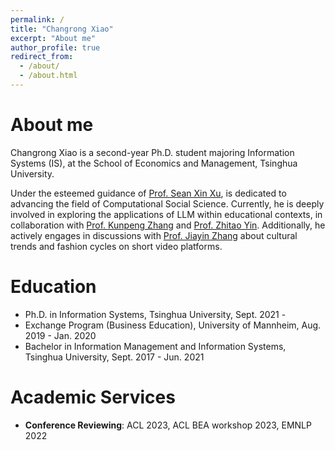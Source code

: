 ```yaml
---
permalink: /
title: "Changrong Xiao"
excerpt: "About me"
author_profile: true
redirect_from: 
  - /about/
  - /about.html
---
```


About me
===

Changrong Xiao is a second-year Ph.D. student majoring Information Systems (IS), at the School of Economics and Management, Tsinghua University. 

<!-- He is currently under the supervision of [Prof. Sean Xin Xu](https://www.sem.tsinghua.edu.cn/en/info/1219/7547.htm). His research interests lie in Natural Language Processing and Computational Social Science. He is now focusing on LLM applications in educational scenarios, working closely with [Prof. Kunpeng Zhang](https://kpzhang.github.io/) and [Prof. Zhitao Yin](https://isom.hkust.edu.hk/faculty-and-staff/directory/zhitaoyin). He also frequently discusses with [Prof. Jiayin Zhang](https://www.sem.tsinghua.edu.cn/en/info/1218/7596.htm) on cultural trends and fashion cycles in short video platforms. -->

Under the esteemed guidance of [Prof. Sean Xin Xu](https://www.sem.tsinghua.edu.cn/en/info/1219/7547.htm), is dedicated to advancing the field of Computational Social Science. Currently, he is deeply involved in exploring the applications of LLM within educational contexts, in collaboration with [Prof. Kunpeng Zhang](https://kpzhang.github.io/) and [Prof. Zhitao Yin](https://isom.hkust.edu.hk/faculty-and-staff/directory/zhitaoyin). Additionally, he actively engages in discussions with [Prof. Jiayin Zhang](https://www.sem.tsinghua.edu.cn/en/info/1218/7596.htm) about cultural trends and fashion cycles on short video platforms.


Education
===
* Ph.D. in Information Systems, Tsinghua University, Sept. 2021 - 
* Exchange Program (Business Education), University of Mannheim, Aug. 2019 - Jan. 2020
* Bachelor in Information Management and Information Systems, Tsinghua University, Sept. 2017 - Jun. 2021

Academic Services
===
- **Conference Reviewing**: ACL 2023, ACL BEA workshop 2023, EMNLP 2022


<a href="https://clustrmaps.com/site/1bw12"  title="Visit tracker"  style="display:none"><img src="//www.clustrmaps.com/map_v2.png?d=Ax4d38a46irjbUof65_jvdb5T6DD7waS9FbQtCXIHCU&cl=ffffff" /></a>
